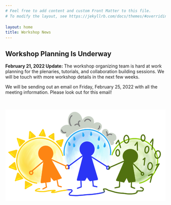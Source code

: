 ```yaml
---
# Feel free to add content and custom Front Matter to this file.
# To modify the layout, see https://jekyllrb.com/docs/themes/#overriding-theme-defaults

layout: home
title: Workshop News
---
```


## Workshop Planning Is Underway

**February 21, 2022 Update:** The workshop organizing team is hard at work planning for the plenaries, tutorials, and collaboration building sessions. We will be touch with more workshop details in the next few weeks.

We will be sending out an email on Friday, February 25, 2022 with all the meeting information. Please look out for this email!

<br>

![Workshop logo featuring three people joining hands around climate, weather, and data science.](img/ocds_logo_transparent.png)

<br>